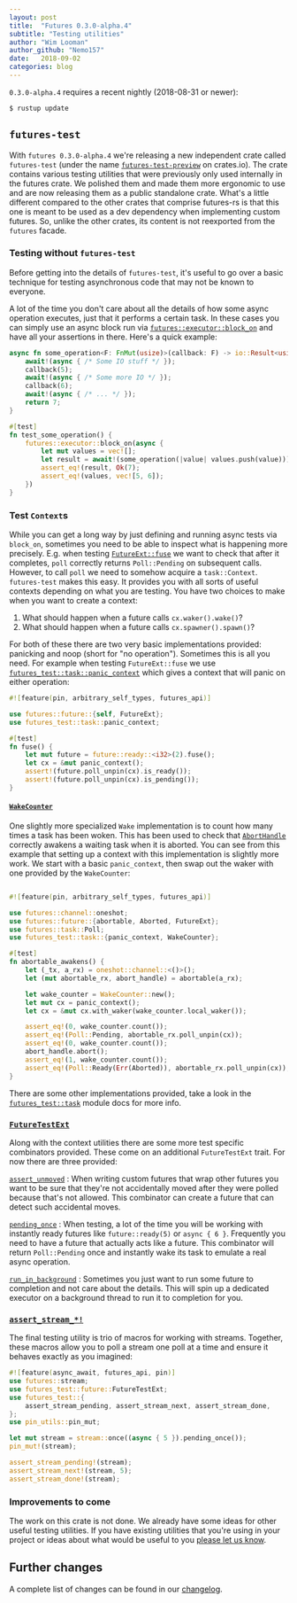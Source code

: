 ```yaml
---
layout: post
title:  "Futures 0.3.0-alpha.4"
subtitle: "Testing utilities"
author: "Wim Looman"
author_github: "Nemo157"
date:   2018-09-02
categories: blog
---
```


`0.3.0-alpha.4` requires a recent nightly (2018-08-31 or newer):
```sh
$ rustup update
```

## `futures-test`

With `futures 0.3.0-alpha.4` we're releasing a new independent crate called
`futures-test` (under the name [`futures-test-preview`][] on crates.io).
The crate contains various testing utilities that were previously only used
internally in the futures crate. We polished them and made them more ergonomic
to use and are now releasing them as a public standalone crate. What's a little
different compared to the other crates that comprise futures-rs is that this
one is meant to be used as a dev dependency when implementing custom futures.
So, unlike the other crates, its content is not reexported from the `futures`
facade.

### Testing without `futures-test`

Before getting into the details of `futures-test`, it's useful to go over a
basic technique for testing asynchronous code that may not be known to everyone.

A lot of the time you don't care about all the details of how some async
operation executes, just that it performs a certain task. In these cases you
can simply use an async block run via [`futures::executor::block_on`][] and
have all your assertions in there. Here's a quick example:

```rust
async fn some_operation<F: FnMut(usize)>(callback: F) -> io::Result<usize> {
    await!(async { /* Some IO stuff */ });
    callback(5);
    await!(async { /* Some more IO */ });
    callback(6);
    await!(async { /* ... */ });
    return 7;
}

#[test]
fn test_some_operation() {
    futures::executor::block_on(async {
        let mut values = vec![];
        let result = await!(some_operation(|value| values.push(value)));
        assert_eq!(result, Ok(7);
        assert_eq!(values, vec![5, 6]);
    })
}
```

### Test `Context`s

While you can get a long way by just defining and running async tests via
`block_on`, sometimes you need to be able to inspect what is happening more
precisely. E.g. when testing [`FutureExt::fuse`][] we want to check that after
it completes, `poll` correctly returns `Poll::Pending` on subsequent calls.
However, to call `poll` we need to somehow acquire a `task::Context`.
`futures-test` makes this easy. It provides you with all sorts of useful contexts
depending on what you are testing. You have two choices to make when you want to
create a context:

 1. What should happen when a future calls `cx.waker().wake()`?
 2. What should happen when a future calls `cx.spawner().spawn()`?

For both of these there are two very basic implementations provided: panicking
and noop (short for "no operation"). Sometimes this is all you need. For example
when testing `FutureExt::fuse` we use [`futures_test::task::panic_context`][]
which gives a context that will panic on either operation:

```rust
#![feature(pin, arbitrary_self_types, futures_api)]

use futures::future::{self, FutureExt};
use futures_test::task::panic_context;

#[test]
fn fuse() {
    let mut future = future::ready::<i32>(2).fuse();
    let cx = &mut panic_context();
    assert!(future.poll_unpin(cx).is_ready());
    assert!(future.poll_unpin(cx).is_pending());
}
```

#### [`WakeCounter`][]

One slightly more specialized `Wake` implementation is to count how
many times a task has been woken. This has been used to check that
[`AbortHandle`][] correctly awakens a waiting task when it is aborted. You can
see from this example that setting up a context with this implementation is
slightly more work. We start with a basic `panic_context`, then swap out the
waker with one provided by the `WakeCounter`:

```rust

#![feature(pin, arbitrary_self_types, futures_api)]

use futures::channel::oneshot;
use futures::future::{abortable, Aborted, FutureExt};
use futures::task::Poll;
use futures_test::task::{panic_context, WakeCounter};

#[test]
fn abortable_awakens() {
    let (_tx, a_rx) = oneshot::channel::<()>();
    let (mut abortable_rx, abort_handle) = abortable(a_rx);

    let wake_counter = WakeCounter::new();
    let mut cx = panic_context();
    let cx = &mut cx.with_waker(wake_counter.local_waker());

    assert_eq!(0, wake_counter.count());
    assert_eq!(Poll::Pending, abortable_rx.poll_unpin(cx));
    assert_eq!(0, wake_counter.count());
    abort_handle.abort();
    assert_eq!(1, wake_counter.count());
    assert_eq!(Poll::Ready(Err(Aborted)), abortable_rx.poll_unpin(cx));
}
```

There are some other implementations provided, take a look in the
[`futures_test::task`][] module docs for more info.

### [`FutureTestExt`][]

Along with the context utilities there are some more test specific combinators
provided. These come on an additional `FutureTestExt` trait. For now there are
three provided:

[`assert_unmoved`][]
: When writing custom futures that wrap other futures you want to be sure that
  they're not accidentally moved after they were polled because that's not
  allowed. This combinator can create a future that can detect such accidental
  moves.

[`pending_once`][]
: When testing, a lot of the time you will be working with instantly ready
  futures like `future::ready(5)` or `async { 6 }`. Frequently you need to
  have a future that actually acts like a future. This combinator will return
  `Poll::Pending` once and instantly wake its task to emulate a real async
  operation.

[`run_in_background`][]
: Sometimes you just want to run some future to completion and not care
  about the details. This will spin up a dedicated executor on a background
  thread to run it to completion for you.

### [`assert_stream_*!`][]

The final testing utility is trio of macros for working with streams. Together,
these macros allow you to poll a stream one poll at a time and ensure it
behaves exactly as you imagined:

```rust
#![feature(async_await, futures_api, pin)]
use futures::stream;
use futures_test::future::FutureTestExt;
use futures_test::{
    assert_stream_pending, assert_stream_next, assert_stream_done,
};
use pin_utils::pin_mut;

let mut stream = stream::once((async { 5 }).pending_once());
pin_mut!(stream);

assert_stream_pending!(stream);
assert_stream_next!(stream, 5);
assert_stream_done!(stream);
```

### Improvements to come

The work on this crate is not done. We already have some ideas for other useful
testing utilities. If you have existing utilities that you're using in your
project or ideas about what would be useful to you [please let us know][#1169].

## Further changes

A complete list of changes can be found in our [changelog](https://github.com/rust-lang-nursery/futures-rs/blob/master/CHANGELOG.md).

[`futures-test-preview`]: https://crates.io/crates/futures-test-preview
[`futures::executor::block_on`]: https://rust-lang-nursery.github.io/futures-api-docs/0.3.0-alpha.4/futures/executor/fn.block_on.html
[`FutureExt::fuse`]: https://rust-lang-nursery.github.io/futures-api-docs/0.3.0-alpha.4/futures/future/trait.FutureExt.html#method.fuse
[`futures_test::task::panic_context`]: https://rust-lang-nursery.github.io/futures-api-docs/0.3.0-alpha.4/futures_test/task/fn.panic_context.html
[`futures_test::task`]: https://rust-lang-nursery.github.io/futures-api-docs/0.3.0-alpha.4/futures_test/task/index.html
[#1169]: https://github.com/rust-lang-nursery/futures-rs/issues/1169
[`WakeCounter`]: https://rust-lang-nursery.github.io/futures-api-docs/0.3.0-alpha.4/futures_test/task/struct.WakeCounter.html
[`FutureTestExt`]: https://rust-lang-nursery.github.io/futures-api-docs/0.3.0-alpha.4/futures_test/future/trait.FutureTestExt.html
[`AbortHandle`]: https://rust-lang-nursery.github.io/futures-api-docs/0.3.0-alpha.4/futures/future/struct.AbortHandle.html
[`assert_unmoved`]: https://rust-lang-nursery.github.io/futures-api-docs/0.3.0-alpha.4/futures_test/future/trait.FutureTestExt.html#method.assert_unmoved
[`pending_once`]: https://rust-lang-nursery.github.io/futures-api-docs/0.3.0-alpha.4/futures_test/future/trait.FutureTestExt.html#method.pending_once
[`run_in_background`]: https://rust-lang-nursery.github.io/futures-api-docs/0.3.0-alpha.4/futures_test/future/trait.FutureTestExt.html#method.run_in_background
[`assert_stream_*!`]: https://rust-lang-nursery.github.io/futures-api-docs/0.3.0-alpha.4/futures_test/index.html#macros
